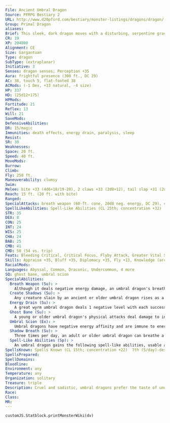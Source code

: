 ```yaml
---
File: Ancient Umbral Dragon
Source: PFRPG Bestiary 2
URL: http://www.d20pfsrd.com/bestiary/monster-listings/dragons/dragon/-primal-umbral
Group: Primal Dragon
aliases: 
Brief: This sleek, dark dragon moves with a disturbing, serpentine grace, its eyes glowing as if lit from within by crimson embers.
CR: 19
XP: 204800
Alignment: CE
Size: Gargantuan
Type: dragon
SubType: (extraplanar)
Initiative: 3
Senses: dragon senses; Perception +35
Aura: frightful presence (300 ft., DC 29)
AC: 38, touch 5, flat-footed 38
ACMods: (-1 Dex, +33 natural, -4 size)
HP: 337
HD: (25d12+175)
HPMods: 
Fortitude: 21
Reflex: 13
Will: 21
SaveMods: 
DefensiveAbilities: 
DR: 15/magic
Immunities: death effects, energy drain, paralysis, sleep
Resist: 
SR: 30
Weaknesses: 
Space: 20 ft.
Speed: 40 ft.
MoveMods: 
Burrow: 
Climb: 
Fly: 250 ft.
Maneuverability: clumsy
Swim: 
Melee: bite +33 (4d6+18/19-20), 2 claws +33 (2d8+12), tail slap +31 (2d8+18), 2 wings +31 (2d6+6)
Reach: 15 ft. (20 ft. with bite)
Ranged: 
SpecialAttacks: breath weapon (60-ft. cone, 20d8 neg. energy, DC 29), create shadows, crush, shadow breath (10 Str), tail sweep
SpellLikeAbilities: Spell-Like Abilities (CL 25th; concentration +32)  At Will-darkness, project image, shadow walk, vampiric touch  3/day-finger of death (DC 24)
STR: 35
DEX: 8
CON: 25
INT: 24
WIS: 25
CHA: 24
BAB: 25
CMB: 41
CMD: 50 (54 vs. trip)
Feats: Bleeding Critical, Critical Focus, Flyby Attack, Greater Vital Strike, Hover, Improved Critical (bite), Improved Initiative, Improved Vital Strike, Multiattack, Power Attack, Skill Focus (Stealth), Snatch, Vital Strike
Skills: Appraise +35, Bluff +35, Diplomacy +35, Fly +13, Knowledge (arcana) +35, Knowledge (local) +35, Knowledge (planes) +35, Knowledge (religion) +35, Perception +35, Sense Motive +35, Spellcraft +35, Stealth +21, Survival +35
RacialMods: 
Languages: Abyssal, Common, Draconic, Undercommon, 4 more
SQ: ghost bane, umbral scion
SpecialAbilities:
  Breath Weapon (Su): >
    Although it deals negative energy damage, an umbral dragon's breath weapon does not heal undead creatures.
  Create Shadows (Su): >
    Any creature slain by an ancient or older umbral dragon rises as a shadow (if 8 HD or less) or greater shadow (if above 8 HD) under the umbral dragon's control 1d4 rounds later.
  Energy Drain (Su): >
    A great wyrm umbral dragon deals 1 negative level with each successful bite or claw attack (1 level, DC 32).
  Ghost Bane (Su): >
    A young or older umbral dragon's physical attacks deal damage to incorporeal creatures normally.
  Umbral Scion (Ex): >
    Umbral dragons have negative energy affinity and are immune to energy drain and death effects.
  Shadow Breath (Su): >
    Three times per day, an adult or older umbral dragon can breathe a cone of shadows. Creatures who fail a Fortitude save are blinded for 1d4 rounds and take 1 point of Str drain per age category possessed by the dragon. A successful save negates the blindness and reduces Str drain to 1d4 points.
  Spell-Like Abilities (Sp): >
    An umbral dragon gains the following spell-like abilities, usable at will (unless indicated otherwise) on reaching the listed age category. Young-darkness; Juvenile- vampiric touch; Adult-shadow walk; Old-project image; Ancient-finger of death (3/day), Great wyrm-shades.
SpellsKnown: Spells Known (CL 15th; concentration +22)  7th (5/day)-destruction (DC 24), limited wish  6th (7/day)-harm (DC 23), mislead, veil (DC 23)  5th (7/day)-greater command (DC 22), slay living (DC 22), teleport, unhallow  4th (7/day)-enervation, inflict critical wounds (DC 21), phantasmal killer (DC 21), unholy blight (DC 21)  3rd (8/day)-dispel magic, haste, inflict serious wounds (DC 20), lightning bolt (DC 20)  2nd (8/day)-alter self, blur, command undead (DC 19), invisibility, web (DC 17)  1st (8/day)-inflict light wounds (DC 18), grease (DC 18), magic missile, reduce person (DC 18), shield  0 (at will)-acid splash, bleed (DC 17), detect magic, detect poison, disrupt undead (DC 17), ghost sound, mage hand, ray of frost, read magic
SpellsPrepared: 
SpellDomains: 
Bloodline: 
Environment: any
Temperature: any
Organization: solitary
Treasure: triple
Description: Cruel and sadistic, umbral dragons prefer the taste of undead flesh or ghostly ectoplasm, yet never turn down opportunities to consume living flesh.
Race: 
Class: 
MR: 
---
```

```dataviewjs
customJS.Statblock.printMonsterWiki(dv)
```
